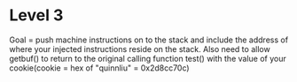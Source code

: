 Level 3
=======
Goal = push machine instructions on to the stack and include the address of where your injected instructions reside on the stack. Also need to allow getbuf() to return to the original calling function test() with the value of your cookie(cookie = hex of "quinnliu" = 0x2d8cc70c)